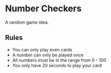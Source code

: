 # Number Checkers

A random game idea.

## Rules

- You can only play even cards
- A number can only be played once
- All numbers must be in the range from 0 - 100
- You only have 20 seconds to play your card
